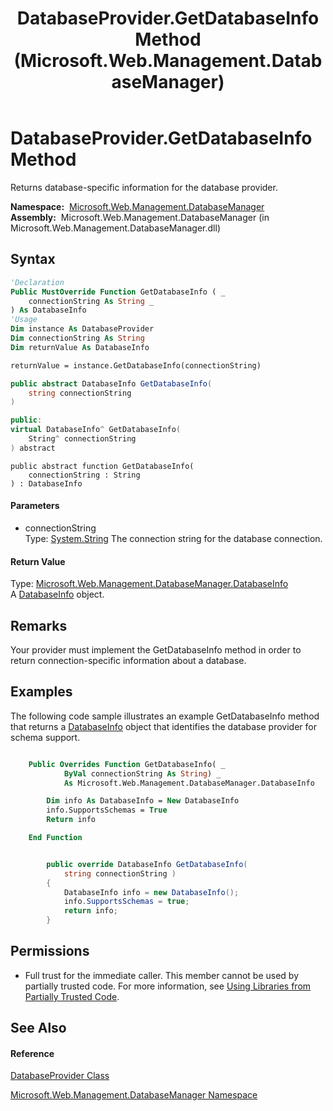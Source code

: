 ﻿---
title: DatabaseProvider.GetDatabaseInfo Method  (Microsoft.Web.Management.DatabaseManager)
TOCTitle: GetDatabaseInfo Method
ms:assetid: M:Microsoft.Web.Management.DatabaseManager.DatabaseProvider.GetDatabaseInfo(System.String)
ms:mtpsurl: https://msdn.microsoft.com/en-us/library/microsoft.web.management.databasemanager.databaseprovider.getdatabaseinfo(v=VS.90)
ms:contentKeyID: 22049471
ms.date: 05/02/2012
mtps_version: v=VS.90
f1_keywords:
- Microsoft.Web.Management.DatabaseManager.DatabaseProvider.GetDatabaseInfo
dev_langs:
- CSharp
- JScript
- VB
- c++
api_location:
- Microsoft.Web.Management.DatabaseManager.dll
api_name:
- Microsoft.Web.Management.DatabaseManager.DatabaseProvider.GetDatabaseInfo
api_type:
- Managed
topic_type:
- apiref
- kbSyntax
product_family_name: VS
ROBOTS: INDEX,FOLLOW
---

# DatabaseProvider.GetDatabaseInfo Method

Returns database-specific information for the database provider.

**Namespace:**  [Microsoft.Web.Management.DatabaseManager](microsoft-web-management-databasemanager-namespace.md)  
**Assembly:**  Microsoft.Web.Management.DatabaseManager (in Microsoft.Web.Management.DatabaseManager.dll)

## Syntax

``` vb
'Declaration
Public MustOverride Function GetDatabaseInfo ( _
    connectionString As String _
) As DatabaseInfo
'Usage
Dim instance As DatabaseProvider
Dim connectionString As String
Dim returnValue As DatabaseInfo

returnValue = instance.GetDatabaseInfo(connectionString)
```

``` csharp
public abstract DatabaseInfo GetDatabaseInfo(
    string connectionString
)
```

``` c++
public:
virtual DatabaseInfo^ GetDatabaseInfo(
    String^ connectionString
) abstract
```

``` jscript
public abstract function GetDatabaseInfo(
    connectionString : String
) : DatabaseInfo
```

#### Parameters

  - connectionString  
    Type: [System.String](https://msdn.microsoft.com/en-us/library/s1wwdcbf\(v=vs.90\))  
    The connection string for the database connection.  

#### Return Value

Type: [Microsoft.Web.Management.DatabaseManager.DatabaseInfo](databaseinfo-class-microsoft-web-management-databasemanager.md)  
A [DatabaseInfo](databaseinfo-class-microsoft-web-management-databasemanager.md) object.  

## Remarks

Your provider must implement the GetDatabaseInfo method in order to return connection-specific information about a database.

## Examples

The following code sample illustrates an example GetDatabaseInfo method that returns a [DatabaseInfo](databaseinfo-class-microsoft-web-management-databasemanager.md) object that identifies the database provider for schema support.

``` vb

    Public Overrides Function GetDatabaseInfo( _
            ByVal connectionString As String) _
            As Microsoft.Web.Management.DatabaseManager.DatabaseInfo

        Dim info As DatabaseInfo = New DatabaseInfo
        info.SupportsSchemas = True
        Return info

    End Function

```

``` csharp

        public override DatabaseInfo GetDatabaseInfo(
            string connectionString )
        {
            DatabaseInfo info = new DatabaseInfo();
            info.SupportsSchemas = true;
            return info;
        }

```

## Permissions

  - Full trust for the immediate caller. This member cannot be used by partially trusted code. For more information, see [Using Libraries from Partially Trusted Code](https://msdn.microsoft.com/en-us/library/8skskf63\(v=vs.90\)).

## See Also

#### Reference

[DatabaseProvider Class](databaseprovider-class-microsoft-web-management-databasemanager.md)

[Microsoft.Web.Management.DatabaseManager Namespace](microsoft-web-management-databasemanager-namespace.md)

